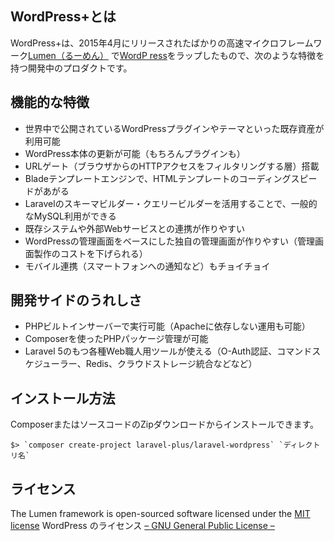 ## WordPress+とは

WordPress+は、2015年4月にリリースされたばかりの高速マイクロフレームワーク[Lumen（るーめん）](http://laravel.com/lumen) で[WordP
ress](https://ja.wordpress.org)をラップしたもので、次のような特徴を持つ開発中のプロダクトです。

## 機能的な特徴

- 世界中で公開されているWordPressプラグインやテーマといった既存資産が利用可能
- WordPress本体の更新が可能（もちろんプラグインも）
- URLゲート（ブラウザからのHTTPアクセスをフィルタリングする層）搭載
- Bladeテンプレートエンジンで、HTMLテンプレートのコーディングスピードがあがる
- Laravelのスキーマビルダー・クエリービルダーを活用することで、一般的なMySQL利用ができる
- 既存システムや外部Webサービスとの連携が作りやすい
- WordPressの管理画面をベースにした独自の管理画面が作りやすい（管理画面製作のコストを下げられる）
- モバイル連携（スマートフォンへの通知など）もチョイチョイ

## 開発サイドのうれしさ

- PHPビルトインサーバーで実行可能（Apacheに依存しない運用も可能）
- Composerを使ったPHPパッケージ管理が可能
- Laravel 5のもつ各種Web職人用ツールが使える（O-Auth認証、コマンドスケジューラー、Redis、クラウドストレージ統合などなど）

## インストール方法

ComposerまたはソースコードのZipダウンロードからインストールできます。

```shell
$> `composer create-project laravel-plus/laravel-wordpress` `ディレクトリ名`
```

## ライセンス

The Lumen framework is open-sourced software licensed under the [MIT license](http://opensource.org/licenses/MIT)
WordPress のライセンス [– GNU General Public License –](https://ja.wordpress.org/gpl/)
